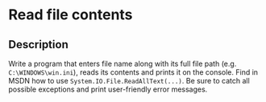 # Read file contents

## Description
Write a program that enters file name along with its full file path (e.g. `C:\WINDOWS\win.ini`), reads its contents and prints it on the console.
Find in MSDN how to use `System.IO.File.ReadAllText(...)`.
Be sure to catch all possible exceptions and print user-friendly error messages.